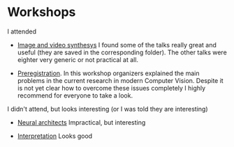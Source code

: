 # Workshops

I attended

- [Image and video synthesys](https://github.com/andreyzharkov/iccv2019-notes/tree/master/workshops/Image%20and%20Video%20Synthesis:%20How%2C%20Why%20and%20%22What%20if%22%3F)
I found some of the talks really great and useful (they are saved in the corresponding folder). The other talks were eighter very generic or not practical at all.

- [Preregistration](https://github.com/andreyzharkov/iccv2019-notes/tree/master/workshops/Preregistration). In this workshop organizers explained the main problems
in the current research in modern Computer Vision. Despite it is not yet clear how to overcome these issues completely I highly recommend for everyone to take a look.

I didn't attend, but looks interesting (or I was told they are interesting)

- [Neural architects](https://github.com/andreyzharkov/iccv2019-notes/tree/master/workshops/Neural%20Architects) Impractical, but interesting

- [Interpretation](https://github.com/andreyzharkov/iccv2019-notes/tree/master/workshops/Interpretating%20and%20Explaining%20Visual%20Artificial%20Intelligence%20Models) Looks good

